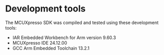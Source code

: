 # Development tools

The MCUXpresso SDK was compiled and tested using these development tools:

-   IAR Embedded Workbench for Arm version 9.60.3
-   MCUXpresso IDE 24.12.00
-   GCC Arm Embedded Toolchain 13.2.1

